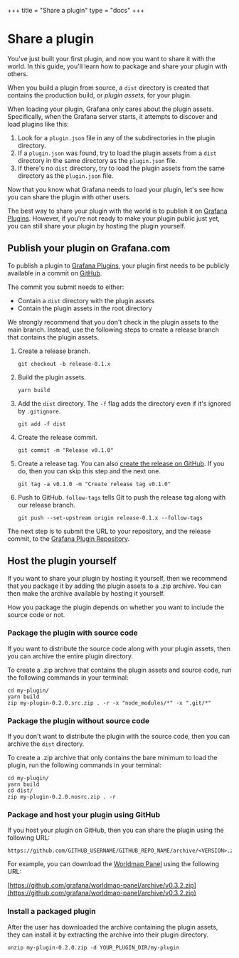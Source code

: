 +++
title = "Share a plugin"
type = "docs"
+++

# Share a plugin

You've just built your first plugin, and now you want to share it with the world. In this guide, you'll learn how to package and share your plugin with others.

When you build a plugin from source, a `dist` directory is created that contains the production build, or _plugin assets_, for your plugin.

When loading your plugin, Grafana only cares about the plugin assets. Specifically, when the Grafana server starts, it attempts to discover and load plugins like this:

1. Look for a `plugin.json` file in any of the subdirectories in the plugin directory.
1. If a `plugin.json` was found, try to load the plugin assets from a `dist` directory in the same directory as the `plugin.json` file.
1. If there's no `dist` directory, try to load the plugin assets from the same directory as the `plugin.json` file.

Now that you know what Grafana needs to load your plugin, let's see how you can share the plugin with other users.

The best way to share your plugin with the world is to publish it on [Grafana Plugins](https://grafana.com/plugins). However, if you're not ready to make your plugin public just yet, you can still share your plugin by hosting the plugin yourself.

## Publish your plugin on Grafana.com

To publish a plugin to [Grafana Plugins](https://grafana.com/grafana/plugins), your plugin first needs to be publicly available in a commit on [GitHub](https://github.com).

The commit you submit needs to either:

- Contain a `dist` directory with the plugin assets
- Contain the plugin assets in the root directory

We strongly recommend that you don't check in the plugin assets to the main branch. Instead, use the following steps to create a release branch that contains the plugin assets.

1. Create a release branch.

   ```
   git checkout -b release-0.1.x
   ```

1. Build the plugin assets.

   ```
   yarn build
   ```

1. Add the `dist` directory. The `-f` flag adds the directory even if it's ignored by `.gitignore`.

   ```
   git add -f dist
   ```

1. Create the release commit.

   ```
   git commit -m "Release v0.1.0"
   ```

1. Create a release tag. You can also [create the release on GitHub](https://docs.github.com/en/github/administering-a-repository/managing-releases-in-a-repository). If you do, then you can skip this step and the next one.

   ```
   git tag -a v0.1.0 -m "Create release tag v0.1.0"
   ```

1. Push to GitHub. `follow-tags` tells Git to push the release tag along with our release branch.

   ```
   git push --set-upstream origin release-0.1.x --follow-tags
   ```

The next step is to submit the URL to your repository, and the release commit, to the [Grafana Plugin Repository](https://github.com/grafana/grafana-plugin-repository).

## Host the plugin yourself

If you want to share your plugin by hosting it yourself, then we recommend that you package it by adding the plugin assets to a .zip archive. You can then make the archive available by hosting it yourself.

How you package the plugin depends on whether you want to include the source code or not.

### Package the plugin with source code

If you want to distribute the source code along with your plugin assets, then you can archive the entire plugin directory.

To create a .zip archive that contains the plugin assets and source code, run the following commands in your terminal:

```
cd my-plugin/
yarn build
zip my-plugin-0.2.0.src.zip . -r -x "node_modules/*" -x ".git/*"
```

### Package the plugin without source code

If you don't want to distribute the plugin with the source code, then you can archive the `dist` directory.

To create a .zip archive that only contains the bare minimum to load the plugin, run the following commands in your terminal:

```
cd my-plugin/
yarn build
cd dist/
zip my-plugin-0.2.0.nosrc.zip . -r
```

### Package and host your plugin using GitHub

If you host your plugin on GitHub, then you can share the plugin using the following URL:

```
https://github.com/GITHUB_USERNAME/GITHUB_REPO_NAME/archive/<VERSION>.zip
```

For example, you can download the [Worldmap Panel](https://github.com/grafana/worldmap-panel) using the following URL:

[https://github.com/grafana/worldmap-panel/archive/v0.3.2.zip](https://github.com/grafana/worldmap-panel/archive/v0.3.2.zip)

### Install a packaged plugin

After the user has downloaded the archive containing the plugin assets, they can install it by extracting the archive into their plugin directory.

```
unzip my-plugin-0.2.0.zip -d YOUR_PLUGIN_DIR/my-plugin
```
